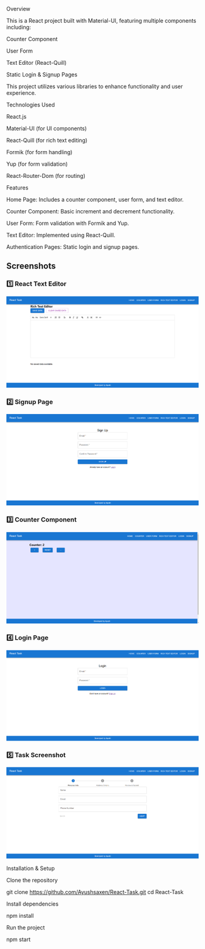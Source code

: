 
Overview

This is a React project built with Material-UI, featuring multiple components including:

Counter Component

User Form

Text Editor (React-Quill)

Static Login & Signup Pages

This project utilizes various libraries to enhance functionality and user experience.

Technologies Used

React.js

Material-UI (for UI components)

React-Quill (for rich text editing)

Formik (for form handling)

Yup (for form validation)

React-Router-Dom (for routing)

Features

Home Page: Includes a counter component, user form, and text editor.

Counter Component: Basic increment and decrement functionality.

User Form: Form validation with Formik and Yup.

Text Editor: Implemented using React-Quill.

Authentication Pages: Static login and signup pages.


## Screenshots

### 1️⃣ React Text Editor
![React Text Editor](public/react-text-editor.png)

### 2️⃣ Signup Page
![Signup Page](public/react-sign-up.png)

### 3️⃣ Counter Component
![Counter Component](public/react-conuter.png)

### 4️⃣ Login Page
![Login Page](public/react-login-page.png)

### 5️⃣ Task Screenshot
![Task Screenshot](public/react-task-screenshot.png)





Installation & Setup

Clone the repository

git clone https://github.com/Ayushsaxen/React-Task.git
cd React-Task

Install dependencies

npm install

Run the project

npm start



